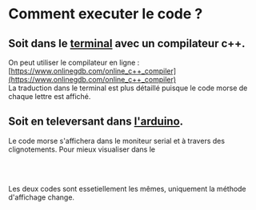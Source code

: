 # Comment executer le code ?

## Soit dans le [terminal](./terminal/) avec un compilateur c++.

On peut utiliser le compilateur en ligne : [https://www.onlinegdb.com/online_c++_compiler](https://www.onlinegdb.com/online_c++_compiler)  
La traduction dans le terminal est plus détaillé puisque le code morse de chaque lettre est affiché.  

## Soit en televersant dans [l'arduino](./arduino/).

Le code morse s'affichera dans le moniteur serial et à travers des clignotements.  Pour mieux visualiser dans le

<br/>
<br/>

Les deux codes sont essetiellement les mêmes, uniquement la méthode d'affichage change.
